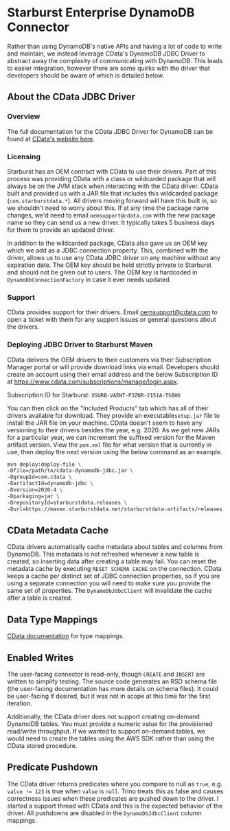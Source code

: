 # Starburst Enterprise DynamoDB Connector

Rather than using DynamoDB's native APIs and having a lot of code to write and maintain,
we instead leverage CData's DynamoDB JDBC Driver to abstract away the complexity of communicating with DynamoDB.
This leads to easier integration, however there are some quirks with the driver that developers should be aware of which is detailed below. 

## About the CData JDBC Driver

### Overview

The full documentation for the CData JDBC Driver for DynamoDB can be found at [CData's website here](https://cdn.cdata.com/help/DDF/jdbc/default.htm).

### Licensing

Starburst has an OEM contract with CData to use their drivers.
Part of this process was providing CData with a class or wildcarded package that will always be on the JVM stack when interacting with the CData driver.
CData built and provided us with a JAR file that includes this wildcarded package (`com.starburstdata.*`).
All drivers moving forward will have this built in, so we shouldn't need to worry about this.
If at any time the package name changes, we'd need to email `oemsupport@cdata.com` with the new package name so they can send us a new driver.
It typically takes 5 business days for them to provide an updated driver.

In addition to the wildcarded package, CData also gave us an OEM key which we add as a JDBC connection property.
This, combined with the driver, allows us to use any CData JDBC driver on any machine without any expiration date.
The OEM key should be held strictly private to Starburst and should not be given out to users.
The OEM key is hardcoded in `DynamoDbConnectionFactory` in case it ever needs updated.

### Support

CData provides support for their drivers.
Email oemsupport@cdata.com to open a ticket with them for any support issues or general questions about the drivers.

### Deploying JDBC Driver to Starburst Maven

CData delivers the OEM drivers to their customers via their Subscription Manager portal or will provide download links via email.
Developers should create an account using their email address and the below Subscription ID at https://www.cdata.com/subscriptions/manage/login.aspx.

Subscription ID for Starburst: `XSURB-VAENT-P3ZNR-2151A-TS8H6`

You can then click on the "Included Products" tab which has all of their drivers available for download.
They provide an executable`setup.jar` file to install the JAR file on your machine.
CData doesn't seem to have any versioning to their drivers besides the year, e.g. 2020.
As we get new JARs for a particular year, we can increment the suffixed version for the Maven artifact version.
View the `pom.xml` file for what version that is currently in use, then deploy the next version using the below command as an example.

```bash
mvn deploy:deploy-file \
-Dfile=/path/to/cdata-dynamodb-jdbc.jar \
-DgroupId=com.cdata \
-DartifactId=dynamodb-jdbc \
-Dversion=2020-4 \
-Dpackaging=jar \
-DrepositoryId=starburstdata.releases \
-Durl=https://maven.starburstdata.net/starburstdata-artifacts/releases
```

## CData Metadata Cache

CData drivers automatically cache metadata about tables and columns from DynamoDB.
This metadata is not refreshed whenever a new table is created, so inserting data after creating a table may fail.
You can reset the metadata cache by executing `RESET SCHEMA CACHE` on the connection.
CData keeps a cache per distinct set of JDBC connection properties, so if you are using a separate connection
you will need to make sure you provide the same set of properties.
The `DynamoDbJdbcClient` will invalidate the cache after a table is created.

## Data Type Mappings

[CData documentation](https://cdn.cdata.com/help/DDF/jdbc/pg_dynamodbcolumns.htm) for type mappings.

## Enabled Writes

The user-facing connector is read-only, though `CREATE` and `INSERT` are written to simplify testing.
The source code generates an RSD schema file (the user-facing documentation has more details on schema files).
It could be user-facing if desired, but it was not in scope at this time for the first iteration.

Additionally, the CData driver does not support creating on-demand DynamoDB tables.
You must provide a numeric value for the provisioned read/write throughput.
If we wanted to support on-demand tables, we would need to create the tables
using the AWS SDK rather than using the CData stored procedure.

## Predicate Pushdown

The CData driver returns predicates where you compare to null as `true`, e.g. `value != 123` is true when `value` is `null`.
Trino treats this as false and causes correctness issues when these predicates are pushed down to the driver.
I started a support thread with CData and this is the expected behavior of the driver.
All pushdowns are disabled in the `DynamoDbJdbcClient` column mappings.